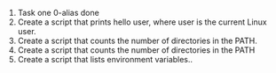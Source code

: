 1. Task one 0-alias done
2. Create a script that prints hello user, where user is the current Linux user.
3. Create a script that counts the number of directories in the PATH.
4. Create a script that counts the number of directories in the PATH
5. Create a script that lists environment variables..
